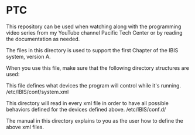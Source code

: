 # PTC
This repository can be used when watching along with the programming video series from my YouTube channel Pacific Tech Center or by reading the documentation as needed.

The files in this directory is used to support the first Chapter of the IBIS system, version A.

When you use this file, make sure that the following directory structures are used:

This file defines what devices the program will control while it's running.
/etc/IBIS/conf/system.xml

This directory will read in every xml file in order to have all possible behaviors defined for the devices defined above.
/etc/IBIS/conf.d/


The manual in this directory explains to you as the user how to define the above xml files.
